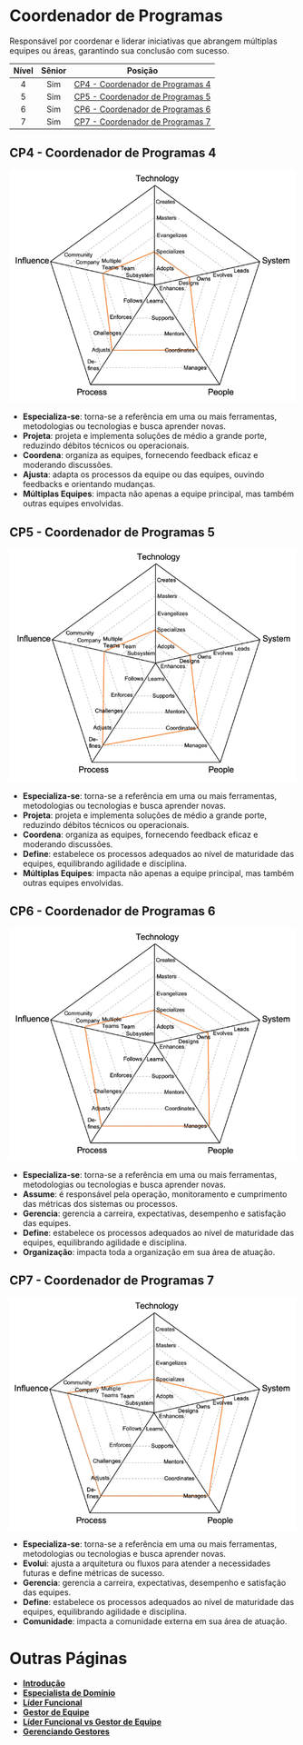 # Coordenador de Programas

Responsável por coordenar e liderar iniciativas que abrangem múltiplas equipes ou áreas, garantindo sua conclusão com sucesso.

| Nível | Sênior |                                Posição                                |
| :---: | :----: | :-------------------------------------------------------------------: |
|   4   |  Sim   | [CP4 - Coordenador de Programas 4](#cp4---coordenador-de-programas-4) |
|   5   |  Sim   | [CP5 - Coordenador de Programas 5](#cp5---coordenador-de-programas-5) |
|   6   |  Sim   | [CP6 - Coordenador de Programas 6](#cp6---coordenador-de-programas-6) |
|   7   |  Sim   | [CP7 - Coordenador de Programas 7](#cp7---coordenador-de-programas-7) |

## CP4 - Coordenador de Programas 4

<picture>
  <source media="(prefers-color-scheme: dark)" srcset="/charts/program-coordinator-4-dark.png">
  <source media="(prefers-color-scheme: light)" srcset="/charts/program-coordinator-4.png">
  <img alt="Coordenador de Programas 4" src="/charts/program-coordinator-4.png">
</picture>

- **Especializa-se**: torna-se a referência em uma ou mais ferramentas, metodologias ou tecnologias e busca aprender novas.
- **Projeta**: projeta e implementa soluções de médio a grande porte, reduzindo débitos técnicos ou operacionais.
- **Coordena**: organiza as equipes, fornecendo feedback eficaz e moderando discussões.
- **Ajusta**: adapta os processos da equipe ou das equipes, ouvindo feedbacks e orientando mudanças.
- **Múltiplas Equipes**: impacta não apenas a equipe principal, mas também outras equipes envolvidas.

## CP5 - Coordenador de Programas 5

<picture>
  <source media="(prefers-color-scheme: dark)" srcset="/charts/program-coordinator-5-dark.png">
  <source media="(prefers-color-scheme: light)" srcset="/charts/program-coordinator-5.png">
  <img alt="Coordenador de Programas 5" src="/charts/program-coordinator-5.png">
</picture>

- **Especializa-se**: torna-se a referência em uma ou mais ferramentas, metodologias ou tecnologias e busca aprender novas.
- **Projeta**: projeta e implementa soluções de médio a grande porte, reduzindo débitos técnicos ou operacionais.
- **Coordena**: organiza as equipes, fornecendo feedback eficaz e moderando discussões.
- **Define**: estabelece os processos adequados ao nível de maturidade das equipes, equilibrando agilidade e disciplina.
- **Múltiplas Equipes**: impacta não apenas a equipe principal, mas também outras equipes envolvidas.

## CP6 - Coordenador de Programas 6

<picture>
  <source media="(prefers-color-scheme: dark)" srcset="/charts/program-coordinator-6-dark.png">
  <source media="(prefers-color-scheme: light)" srcset="/charts/program-coordinator-6.png">
  <img alt="Coordenador de Programas 6" src="/charts/program-coordinator-6.png">
</picture>

- **Especializa-se**: torna-se a referência em uma ou mais ferramentas, metodologias ou tecnologias e busca aprender novas.
- **Assume**: é responsável pela operação, monitoramento e cumprimento das métricas dos sistemas ou processos.
- **Gerencia**: gerencia a carreira, expectativas, desempenho e satisfação das equipes.
- **Define**: estabelece os processos adequados ao nível de maturidade das equipes, equilibrando agilidade e disciplina.
- **Organização**: impacta toda a organização em sua área de atuação.

## CP7 - Coordenador de Programas 7

<picture>
  <source media="(prefers-color-scheme: dark)" srcset="/charts/program-coordinator-7-dark.png">
  <source media="(prefers-color-scheme: light)" srcset="/charts/program-coordinator-7.png">
  <img alt="Coordenador de Programas 7" src="/charts/program-coordinator-7.png">
</picture>

- **Especializa-se**: torna-se a referência em uma ou mais ferramentas, metodologias ou tecnologias e busca aprender novas.
- **Evolui**: ajusta a arquitetura ou fluxos para atender a necessidades futuras e define métricas de sucesso.
- **Gerencia**: gerencia a carreira, expectativas, desempenho e satisfação das equipes.
- **Define**: estabelece os processos adequados ao nível de maturidade das equipes, equilibrando agilidade e disciplina.
- **Comunidade**: impacta a comunidade externa em sua área de atuação.

# Outras Páginas

- [**Introdução**](README.md)
- [**Especialista de Domínio**](Specialist.md)
- [**Líder Funcional**](FunctionalLead.md)
- [**Gestor de Equipe**](TeamManager.md)
- [**Líder Funcional vs Gestor de Equipe**](FunctionalLead-TeamManager.md)
- [**Gerenciando Gestores**](Managing-Managers.md)
